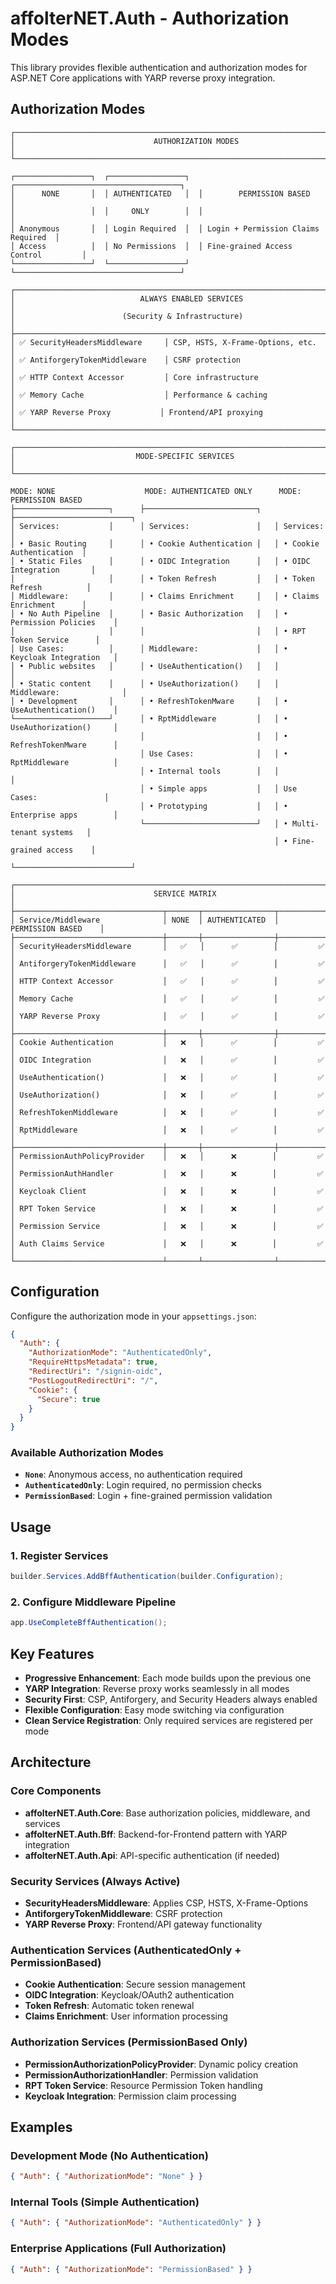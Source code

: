 # affolterNET.Auth - Authorization Modes

This library provides flexible authentication and authorization modes for ASP.NET Core applications with YARP reverse proxy integration.

## Authorization Modes

```
┌─────────────────────────────────────────────────────────────────────────────────┐
│                               AUTHORIZATION MODES                               │
└─────────────────────────────────────────────────────────────────────────────────┘

┌─────────────────┐  ┌─────────────────┐  ┌─────────────────────────────────────┐
│      NONE       │  │ AUTHENTICATED   │  │        PERMISSION BASED             │
│                 │  │     ONLY        │  │                                     │
│ Anonymous       │  │ Login Required  │  │ Login + Permission Claims Required  │
│ Access          │  │ No Permissions  │  │ Fine-grained Access Control         │
└─────────────────┘  └─────────────────┘  └─────────────────────────────────────┘

┌─────────────────────────────────────────────────────────────────────────────────┐
│                            ALWAYS ENABLED SERVICES                              │
│                        (Security & Infrastructure)                              │
├─────────────────────────────────────────────────────────────────────────────────┤
│ ✅ SecurityHeadersMiddleware     │ CSP, HSTS, X-Frame-Options, etc.             │
│ ✅ AntiforgeryTokenMiddleware    │ CSRF protection                              │
│ ✅ HTTP Context Accessor         │ Core infrastructure                          │
│ ✅ Memory Cache                  │ Performance & caching                        │
│ ✅ YARP Reverse Proxy           │ Frontend/API proxying                         │
└─────────────────────────────────────────────────────────────────────────────────┘

┌─────────────────────────────────────────────────────────────────────────────────┐
│                           MODE-SPECIFIC SERVICES                                │
└─────────────────────────────────────────────────────────────────────────────────┘

MODE: NONE                    MODE: AUTHENTICATED ONLY      MODE: PERMISSION BASED
├─────────────────────┐      ├─────────────────────────┐   ├──────────────────────────┐
│ Services:           │      │ Services:               │   │ Services:                │
│ • Basic Routing     │      │ • Cookie Authentication │   │ • Cookie Authentication  │
│ • Static Files      │      │ • OIDC Integration      │   │ • OIDC Integration       │
│                     │      │ • Token Refresh         │   │ • Token Refresh          │
│ Middleware:         │      │ • Claims Enrichment     │   │ • Claims Enrichment      │
│ • No Auth Pipeline  │      │ • Basic Authorization   │   │ • Permission Policies    │
│                     │      │                         │   │ • RPT Token Service      │
│ Use Cases:          │      │ Middleware:             │   │ • Keycloak Integration   │
│ • Public websites   │      │ • UseAuthentication()   │   │                          │
│ • Static content    │      │ • UseAuthorization()    │   │ Middleware:              │
│ • Development       │      │ • RefreshTokenMware     │   │ • UseAuthentication()    │
└─────────────────────┘      │ • RptMiddleware         │   │ • UseAuthorization()     │
                             │                         │   │ • RefreshTokenMware      │
                             │ Use Cases:              │   │ • RptMiddleware          │
                             │ • Internal tools        │   │                          │
                             │ • Simple apps           │   │ Use Cases:               │
                             │ • Prototyping           │   │ • Enterprise apps        │
                             └─────────────────────────┘   │ • Multi-tenant systems   │
                                                           │ • Fine-grained access    │
                                                           └──────────────────────────┘

┌────────────────────────────────────────────────────────────────────────────────┐
│                               SERVICE MATRIX                                   │
├─────────────────────────────────┬───────┬────────────────┬─────────────────────┤
│ Service/Middleware              │ NONE  │ AUTHENTICATED  │ PERMISSION BASED    │
├─────────────────────────────────┼───────┼────────────────┼─────────────────────┤
│ SecurityHeadersMiddleware       │   ✅   │      ✅        │         ✅          │
│ AntiforgeryTokenMiddleware      │   ✅   │      ✅        │         ✅          │
│ HTTP Context Accessor           │   ✅   │      ✅        │         ✅          │
│ Memory Cache                    │   ✅   │      ✅        │         ✅          │
│ YARP Reverse Proxy              │   ✅   │      ✅        │         ✅          │
├─────────────────────────────────┼───────┼────────────────┼─────────────────────┤
│ Cookie Authentication           │   ❌   │      ✅        │         ✅          │
│ OIDC Integration                │   ❌   │      ✅        │         ✅          │
│ UseAuthentication()             │   ❌   │      ✅        │         ✅          │
│ UseAuthorization()              │   ❌   │      ✅        │         ✅          │
│ RefreshTokenMiddleware          │   ❌   │      ✅        │         ✅          │
│ RptMiddleware                   │   ❌   │      ✅        │         ✅          │
├─────────────────────────────────┼───────┼────────────────┼─────────────────────┤
│ PermissionAuthPolicyProvider    │   ❌   │      ❌        │         ✅          │
│ PermissionAuthHandler           │   ❌   │      ❌        │         ✅          │
│ Keycloak Client                 │   ❌   │      ❌        │         ✅          │
│ RPT Token Service               │   ❌   │      ❌        │         ✅          │
│ Permission Service              │   ❌   │      ❌        │         ✅          │
│ Auth Claims Service             │   ❌   │      ❌        │         ✅          │
└─────────────────────────────────┴───────┴────────────────┴─────────────────────┘
```

## Configuration

Configure the authorization mode in your `appsettings.json`:

```json
{
  "Auth": {
    "AuthorizationMode": "AuthenticatedOnly",
    "RequireHttpsMetadata": true,
    "RedirectUri": "/signin-oidc",
    "PostLogoutRedirectUri": "/",
    "Cookie": { 
      "Secure": true 
    }
  }
}
```

### Available Authorization Modes

- **`None`**: Anonymous access, no authentication required
- **`AuthenticatedOnly`**: Login required, no permission checks
- **`PermissionBased`**: Login + fine-grained permission validation

## Usage

### 1. Register Services

```csharp
builder.Services.AddBffAuthentication(builder.Configuration);
```

### 2. Configure Middleware Pipeline

```csharp
app.UseCompleteBffAuthentication();
```

## Key Features

- **Progressive Enhancement**: Each mode builds upon the previous one
- **YARP Integration**: Reverse proxy works seamlessly in all modes
- **Security First**: CSP, Antiforgery, and Security Headers always enabled
- **Flexible Configuration**: Easy mode switching via configuration
- **Clean Service Registration**: Only required services are registered per mode

## Architecture

### Core Components

- **affolterNET.Auth.Core**: Base authorization policies, middleware, and services
- **affolterNET.Auth.Bff**: Backend-for-Frontend pattern with YARP integration
- **affolterNET.Auth.Api**: API-specific authentication (if needed)

### Security Services (Always Active)

- **SecurityHeadersMiddleware**: Applies CSP, HSTS, X-Frame-Options
- **AntiforgeryTokenMiddleware**: CSRF protection
- **YARP Reverse Proxy**: Frontend/API gateway functionality

### Authentication Services (AuthenticatedOnly + PermissionBased)

- **Cookie Authentication**: Secure session management
- **OIDC Integration**: Keycloak/OAuth2 authentication
- **Token Refresh**: Automatic token renewal
- **Claims Enrichment**: User information processing

### Authorization Services (PermissionBased Only)

- **PermissionAuthorizationPolicyProvider**: Dynamic policy creation
- **PermissionAuthorizationHandler**: Permission validation
- **RPT Token Service**: Resource Permission Token handling
- **Keycloak Integration**: Permission claim processing

## Examples

### Development Mode (No Authentication)
```json
{ "Auth": { "AuthorizationMode": "None" } }
```

### Internal Tools (Simple Authentication)
```json
{ "Auth": { "AuthorizationMode": "AuthenticatedOnly" } }
```

### Enterprise Applications (Full Authorization)
```json
{ "Auth": { "AuthorizationMode": "PermissionBased" } }
```